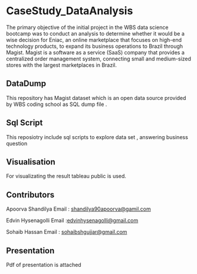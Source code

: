 # CaseStudy_DataAnalysis

 The primary objective of the initial project in the WBS data science bootcamp was to conduct an analysis to determine whether it would be a wise decision for Eniac, an online marketplace that focuses on high-end technology  products, to expand its business operations to Brazil through Magist. Magist is a software as a service (SaaS) company that provides a centralized order management system, connecting small and medium-sized stores with the largest marketplaces in Brazil.
 
 ## DataDump
 This repository has Magist dataset  which is an open data source provided by WBS coding school as SQL dump file .
 
 ## Sql Script 
 This reposiotry include sql scripts to explore data set , answering business  question 
 
 
 ## Visualisation 
 For visualizating the result tableau public is used.
 
 ## Contributors 
 Apoorva Shandilya
 Email : shandilya90apoorva@gamil.com
 
 Edvin Hysenagolli
 Email :edvinhysenagolli@gmail.com
 
 Sohaib Hassan
 Email : sohaibshgujjar@gmail.com
   
 
 
 ## Presentation 
 Pdf of presentation is attached 
 
 


